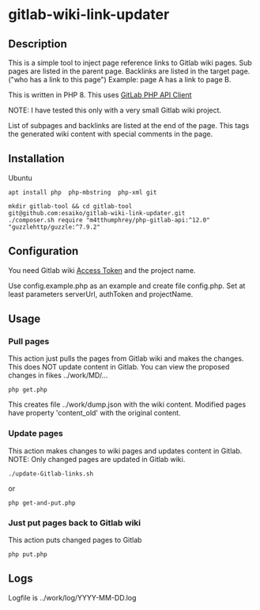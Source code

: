 # gitlab-wiki-link-updater

## Description 
This is a simple tool to inject page reference links to Gitlab wiki pages.
Sub pages are listed in the parent page.
Backlinks are listed in the target page. ("who has a link to this page")
Example: page A has a link to page B. 

This is written in PHP 8. This uses [GitLab PHP API Client](https://github.com/GitLabPHP/Client/)

NOTE: I have tested this only with a very small Gitlab wiki project. 

List of subpages and backlinks are listed at the end of the page. 
This tags the generated wiki content with special comments in the page.

## Installation
Ubuntu
```
apt install php  php-mbstring  php-xml git
```

```
mkdir gitlab-tool && cd gitlab-tool
git@github.com:esaiko/gitlab-wiki-link-updater.git
./composer.sh require "m4tthumphrey/php-gitlab-api:^12.0" "guzzlehttp/guzzle:^7.9.2"

```

## Configuration
You need Gitlab wiki [Access Token](https://docs.gitlab.com/user/project/settings/project_access_tokens/) and the project name.

Use config.example.php as an example and create file config.php. Set at least parameters serverUrl, authToken and projectName.

## Usage

### Pull pages
This action just pulls the pages from Gitlab wiki and makes the changes. This does NOT update content in Gitlab.
You can view the proposed changes in fikes ../work/MD/...

```
php get.php
```

This creates file ../work/dump.json with the wiki content. Modified pages have property 'content_old' with the original content. 


### Update pages
This action makes changes to wiki pages and updates content in Gitlab. 
NOTE: Only changed pages are updated in Gitlab wiki. 
```
./update-Gitlab-links.sh
```
or
```
php get-and-put.php
```

### Just put pages back to Gitlab wiki
This action puts changed pages to Gitlab
```
php put.php
```








## Logs
Logfile is ../work/log/YYYY-MM-DD.log



